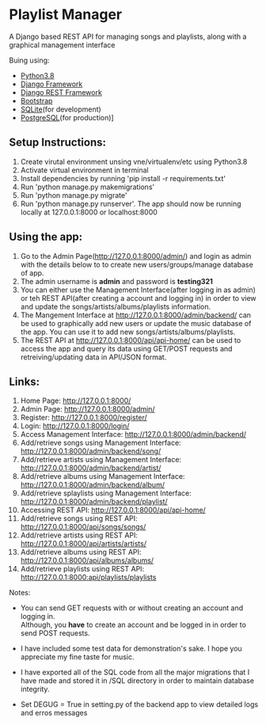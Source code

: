 # Playlist Manager

A Django based REST API for managing songs and playlists, along with a graphical management interface

Buing using:
  - [Python3.8](https://www.python.org/)
  - [Django Framework](https://www.djangoproject.com/)
  - [Django REST Framework](https://www.django-rest-framework.org/)
  - [Bootstrap](https://getbootstrap.com/)
  - [SQLite](https://www.sqlite.org/index.html)(for development)
  - [PostgreSQL](https://www.postgresql.org/)(for production)]

## Setup Instructions:

1. Create virutal environment unsing vne/virtualenv/etc using Python3.8
2. Activate virtual environment in terminal
3. Install dependencies by running 'pip install -r requirements.txt'
4. Run 'python manage.py makemigrations'
5. Run 'python manage.py migrate'
6. Run 'python manage.py runserver'. The app should now be running locally at 127.0.0.1:8000 or localhost:8000

## Using the app:

1. Go to the Admin Page(http://127.0.0.1:8000/admin/) and login as admin with the details below to to create new users/groups/manage database of app.
2. The admin username is **admin** and password is **testing321**
3. You can either use the Management Interface(after logging in as admin) or teh REST API(after creating a account and logging in) in order to view and update the songs/artists/albums/playlists information.
4. The Mangement Interface at http://127.0.0.1:8000/admin/backend/ can be used to graphically add new users or update the music database of the app. You can use it to add new songs/artists/albums/playlists.
5. The REST API at http://127.0.0.1:8000/api/api-home/ can be used to access the app and query its data using GET/POST requests and retreiving/updating data in API/JSON format.

## Links:

1. Home Page: http://127.0.0.1:8000/
2. Admin Page: http://127.0.0.1:8000/admin/
3. Register: http://127.0.0.1:8000/register/
4. Login: http://127.0.0.1:8000/login/
5. Access Management Interface: http://127.0.0.1:8000/admin/backend/
6. Add/retrieve songs using Management Interface: http://127.0.0.1:8000/admin/backend/song/
7. Add/retrieve artists using Management Interface: http://127.0.0.1:8000/admin/backend/artist/
8. Add/retrieve albums using Management Interface: http://127.0.0.1:8000/admin/backend/album/
9. Add/retrieve splaylists using Management Interface: http://127.0.0.1:8000/admin/backend/playlist/
10. Accessing REST API: http://127.0.0.1:8000/api/api-home/
11. Add/retrieve songs using REST API: http://127.0.0.1:8000/api/songs/songs/
12. Add/retrieve artists using REST API: http://127.0.0.1:8000/api/artists/artists/
13. Add/retrieve albums using REST API: http://127.0.0.1:8000/api/albums/albums/
14. Add/retrieve playlists using REST API: http://127.0.0.1:8000:api/playlists/playlists

Notes:

- You can send GET requests with or without creating an account and logging in.   
Although, you **have** to create an account and be logged in in order to send POST requests.

- I have included some test data for demonstration's sake. I hope you appreciate my fine taste for music.

- I have exported all of the SQL code from all the major migrations that I have made and stored it in /SQL directory in order to maintain database integrity.

- Set DEGUG = True in setting.py of the backend app to view detailed logs and erros messages
